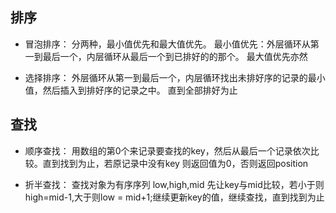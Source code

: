 ## 排序
- 冒泡排序：
分两种，最小值优先和最大值优先。
最小值优先：外层循环从第一到最后一个，内层循环从最后一个到已排好的的那个。
最大值优先亦然

- 选择排序：
外层循环从第一到最后一个，内层循环找出未排好序的记录的最小值，然后插入到排好序的记录之中。
直到全部排好为止

## 查找
- 顺序查找：
用数组的第0个来记录要查找的key，然后从最后一个记录依次比较。直到找到为止，若原记录中没有key
则返回值为0，否则返回position

- 折半查找：
查找对象为有序序列
low,high,mid
先让key与mid比较，若小于则high=mid-1,大于则low = mid+1;继续更新key的值，继续查找，直到找到为止
